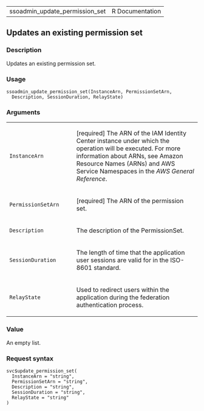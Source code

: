 <table style="width: 100%;">
<tbody>
<tr class="odd">
<td>ssoadmin_update_permission_set</td>
<td style="text-align: right;">R Documentation</td>
</tr>
</tbody>
</table>

## Updates an existing permission set

### Description

Updates an existing permission set.

### Usage

    ssoadmin_update_permission_set(InstanceArn, PermissionSetArn,
      Description, SessionDuration, RelayState)

### Arguments

<table>
<colgroup>
<col style="width: 35%" />
<col style="width: 65%" />
</colgroup>
<tbody>
<tr class="odd">
<td><code
id="ssoadmin_update_permission_set_:_InstanceArn">InstanceArn</code></td>
<td><p>[required] The ARN of the IAM Identity Center instance under
which the operation will be executed. For more information about ARNs,
see Amazon Resource Names (ARNs) and AWS Service Namespaces in the
<em>AWS General Reference</em>.</p></td>
</tr>
<tr class="even">
<td><code
id="ssoadmin_update_permission_set_:_PermissionSetArn">PermissionSetArn</code></td>
<td><p>[required] The ARN of the permission set.</p></td>
</tr>
<tr class="odd">
<td><code
id="ssoadmin_update_permission_set_:_Description">Description</code></td>
<td><p>The description of the PermissionSet.</p></td>
</tr>
<tr class="even">
<td><code
id="ssoadmin_update_permission_set_:_SessionDuration">SessionDuration</code></td>
<td><p>The length of time that the application user sessions are valid
for in the ISO-8601 standard.</p></td>
</tr>
<tr class="odd">
<td><code
id="ssoadmin_update_permission_set_:_RelayState">RelayState</code></td>
<td><p>Used to redirect users within the application during the
federation authentication process.</p></td>
</tr>
</tbody>
</table>

### Value

An empty list.

### Request syntax

    svc$update_permission_set(
      InstanceArn = "string",
      PermissionSetArn = "string",
      Description = "string",
      SessionDuration = "string",
      RelayState = "string"
    )
